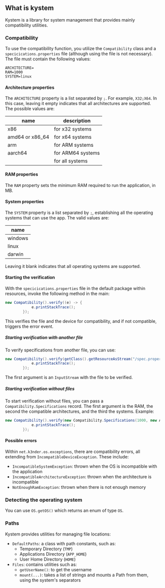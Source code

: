 ## What is kystem
Kystem is a library for system management that provides mainly compatibility utilities.

### Compatibility
To use the compatibility function, you utilize the `Compatibility` class and a `specicications.properties` file (although using the file is not necessary). The file must contain the following values:
```properties
ARCHITECTURE=
RAM=1000
SYSTEM=linux
```

#### Architecture properties
The `ARCHITECTURE` property is a list separated by `;`. For example, `X32;X64`. In this case, leaving it empty indicates that all architectures are supported. The possible values are:

| name            | description          |
|-----------------|----------------------|
| x86             | for x32 systems      |
| amd64 or x86_64 | for x64 systems      |
| arm             | for ARM systems      |
| aarch64         | for ARM64 systems    |
|                 | for all systems      |

#### RAM properties
The `RAM` property sets the minimum RAM required to run the application, in MB.

#### System properties
The `SYSTEM` property is a list separated by `;`, establishing all the operating systems that can use the app. The valid values are:

| name    |
|---------|
| windows |
| linux   |
| darwin  |

Leaving it blank indicates that all operating systems are supported.

#### Starting the verification
With the `specicications.properties` file in the default package within resources, invoke the following method in the main:
```java
new Compatibility().verify((e) -> {
            e.printStackTrace();
        });
```

This verifies the file and the device for compatibility, and if not compatible, triggers the error event.

##### Starting verification with another file
To verify specifications from another file, you can use:
```java
new Compatibility().verify(getClass().getResourceAsStream("/spec.properties"), (e) -> {
            e.printStackTrace();
        });
```
The first argument is an `InputStream` with the file to be verified.

##### Starting verification without files
To start verification without files, you can pass a `Compatibility.Specifications` record. The first argument is the RAM, the second the compatible architectures, and the third the systems. Example:
```java
new Compatibility().verify(new Compatibility.Specifications(1000, new Architecture[]{ Architecture.X86_64 }, new OS[] { OS.LINUX }), (e) -> {
            e.printStackTrace();
        });
```
#### Possible errors
Within `net.k3nder.os.exceptions`, there are compatibility errors, all extending from `IncompatibleDeviceException`. These include:
* `IncompatibleSystemException`: thrown when the OS is incompatible with the application
* `IncompatibleArchitectureException`: thrown when the architecture is incompatible
* `NotEnoughRamException`: thrown when there is not enough memory

### Detecting the operating system
You can use `OS.getOS()` which returns an enum of type `OS`.

### Paths
Kystem provides utilities for managing file locations:
* `DefaultPaths`: a class with path constants, such as:
    * Temporary Directory (`TMP`)
    * Applications Directory (`APP_HOME`)
    * User Home Directory (`HOME`)
* `Files`: contains utilities such as:
    * `getUserName()`: to get the username
    * `mount(...)`: takes a list of strings and mounts a Path from them, using the system's separators